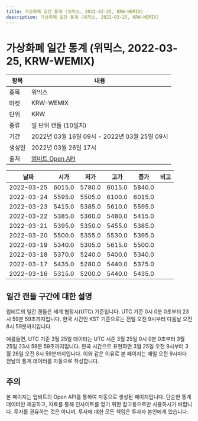 ```yaml
---
title: 가상화폐 일간 통계 (위믹스, 2022-03-25, KRW-WEMIX)
description: 가상화폐 일간 통계 (위믹스, 2022-03-25, KRW-WEMIX)
---
```



가상화폐 일간 통계 (위믹스, 2022-03-25, KRW-WEMIX)
===

|항목|내용|
|--|--|
|종목|위믹스|
|마켓|KRW-WEMIX|
|단위|KRW|
|종류|일 단위 캔들 (10일치)|
|기간|2022년 03월 16일 09시 - 2022년 03월 25일 09시|
|생성일|2022년 03월 26일 17시|
|출처|[업비트 Open API](https://docs.upbit.com)|


|날짜|시가|저가|고가|종가|비고|
|--|--|--|--|--|--|
|2022-03-25|6015.0|5780.0|6015.0|5840.0|    |
|2022-03-24|5595.0|5505.0|6100.0|6015.0|    |
|2022-03-23|5415.0|5385.0|5610.0|5595.0|    |
|2022-03-22|5385.0|5360.0|5480.0|5415.0|    |
|2022-03-21|5395.0|5350.0|5455.0|5385.0|    |
|2022-03-20|5500.0|5355.0|5530.0|5395.0|    |
|2022-03-19|5340.0|5305.0|5615.0|5500.0|    |
|2022-03-18|5370.0|5240.0|5400.0|5340.0|    |
|2022-03-17|5435.0|5280.0|5440.0|5375.0|    |
|2022-03-16|5315.0|5200.0|5440.0|5435.0|    |


일간 캔들 구간에 대한 설명
---


업비트의 일간 캔들은 세계 협정시(UTC) 기준입니다. 
UTC 기준 0시 0분 0초부터 23시 59분 59초까지입니다. 
한국 시간인 KST 기준으로는 전일 오전 9시부터 다음날 오전 8시 59분까지입니다. 


예를들면, UTC 기준 3월 25일 데이터는 UTC 시준 3월 25일 0시 0분 0초부터 3월 25일 23시 59분 59초까지입니다. 
한국 시간으로 표현하면 3월 25일 오전 9시부터 3월 26일 오전 8시 59분까지입니다. 
이와 같은 이유로 본 페이지는 매일 오전 9시마다 전날의 통계 데이터를 자동으로 작성합니다. 


주의
---


본 페이지는 업비트의 Open API를 통하여 자동으로 생성된 페이지입니다. 
단순한 통계 데이터만 제공하고, 자료를 통해 인사이트를 얻기 위한 참고용으로만 사용하시기 바랍니다. 
투자를 권유하는 것은 아니며, 투자에 대한 모든 책임은 투자자 본인에게 있습니다. 
